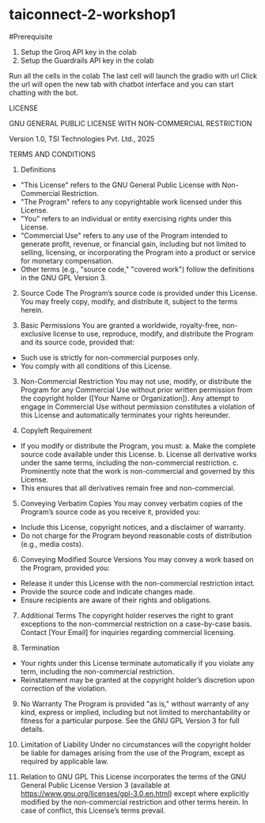# taiconnect-2-workshop1


#Prerequisite
1) Setup the Groq API key in the colab
2) Setup the Guardrails API key in the colab


Run all the cells in the colab
The last cell will launch the gradio with url
Click the url will open the new tab with chatbot interface and you can start chatting with the bot.


LICENSE

GNU GENERAL PUBLIC LICENSE WITH NON-COMMERCIAL RESTRICTION

Version 1.0, TSI Technologies Pvt. Ltd., 2025

TERMS AND CONDITIONS

1. Definitions
- "This License" refers to the GNU General Public License with Non-Commercial Restriction.
- "The Program" refers to any copyrightable work licensed under this License.
- "You" refers to an individual or entity exercising rights under this License.
- "Commercial Use" refers to any use of the Program intended to generate profit, revenue, or financial gain, including but not limited to selling, licensing, or incorporating the Program into a product or service for monetary compensation.
- Other terms (e.g., "source code," "covered work") follow the definitions in the GNU GPL Version 3.

2. Source Code
The Program’s source code is provided under this License. You may freely copy, modify, and distribute it, subject to the terms herein.

3. Basic Permissions
You are granted a worldwide, royalty-free, non-exclusive license to use, reproduce, modify, and distribute the Program and its source code, provided that:
- Such use is strictly for non-commercial purposes only.
- You comply with all conditions of this License.

3. Non-Commercial Restriction
You may not use, modify, or distribute the Program for any Commercial Use without prior written permission from the copyright holder ([Your Name or Organization]).
Any attempt to engage in Commercial Use without permission constitutes a violation of this License and automatically terminates your rights hereunder.

4. Copyleft Requirement
- If you modify or distribute the Program, you must:
   a. Make the complete source code available under this License.
   b. License all derivative works under the same terms, including the non-commercial restriction.
   c. Prominently note that the work is non-commercial and governed by this License.
- This ensures that all derivatives remain free and non-commercial.

5. Conveying Verbatim Copies
You may convey verbatim copies of the Program’s source code as you receive it, provided you:
- Include this License, copyright notices, and a disclaimer of warranty.
- Do not charge for the Program beyond reasonable costs of distribution (e.g., media costs).

6. Conveying Modified Source Versions
You may convey a work based on the Program, provided you:
- Release it under this License with the non-commercial restriction intact.
- Provide the source code and indicate changes made.
- Ensure recipients are aware of their rights and obligations.

7. Additional Terms
The copyright holder reserves the right to grant exceptions to the non-commercial restriction on a case-by-case basis. Contact [Your Email] for inquiries regarding commercial licensing.

8. Termination
- Your rights under this License terminate automatically if you violate any term, including the non-commercial restriction.
- Reinstatement may be granted at the copyright holder’s discretion upon correction of the violation.

9. No Warranty
The Program is provided "as is," without warranty of any kind, express or implied, including but not limited to merchantability or fitness for a particular purpose. See the GNU GPL Version 3 for full details.

10. Limitation of Liability
Under no circumstances will the copyright holder be liable for damages arising from the use of the Program, except as required by applicable law.

11. Relation to GNU GPL
This License incorporates the terms of the GNU General Public License Version 3 (available at https://www.gnu.org/licenses/gpl-3.0.en.html) except where explicitly modified by the non-commercial restriction and other terms herein. In case of conflict, this License’s terms prevail.